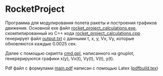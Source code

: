 # RocketProject
Программа для модулирования полета ракеты и построения графиков движения. Основной exe файл [rocket_project_calculations.exe](RocketProject/rocket_project_calculations.exe), скомпилированный из C++ кода [rocket_project_calculations.cpp](https://github.com/memaev/RocketProject/blob/main/rocket_project_calculations.cpp) генерирует файл [output.txt](RocketProject/output.txt) с данными t, x, y, Vx, Vy, которые обновляются каждые 0.0025 сек.

Далее с помощью скрипта [cmd.gpl](RocketProject/cmd.gpl), написанного на gnuplot, генерерируются графики x(y), Vx(t), Vy(t), V(t), y(t). 

Pdf файл с формулами [main.pdf](RocketProject/main.pdf) написан с помощью Latex ([pdfbuild.tex](RocketProject/main.tex))
